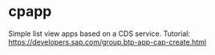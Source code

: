 # cpapp

Simple list view apps based on a CDS service.
Tutorial: https://developers.sap.com/group.btp-app-cap-create.html
